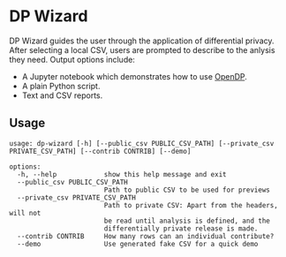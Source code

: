 # DP Wizard

DP Wizard guides the user through the application of differential privacy.
After selecting a local CSV, users are prompted to describe to the anlysis they need.
Output options include:
- A Jupyter notebook which demonstrates how to use [OpenDP](https://docs.opendp.org/).
- A plain Python script.
- Text and CSV reports.

## Usage

```
usage: dp-wizard [-h] [--public_csv PUBLIC_CSV_PATH] [--private_csv PRIVATE_CSV_PATH] [--contrib CONTRIB] [--demo]

options:
  -h, --help            show this help message and exit
  --public_csv PUBLIC_CSV_PATH
                        Path to public CSV to be used for previews
  --private_csv PRIVATE_CSV_PATH
                        Path to private CSV: Apart from the headers, will not
                        be read until analysis is defined, and the
                        differentially private release is made.
  --contrib CONTRIB     How many rows can an individual contribute?
  --demo                Use generated fake CSV for a quick demo
```
